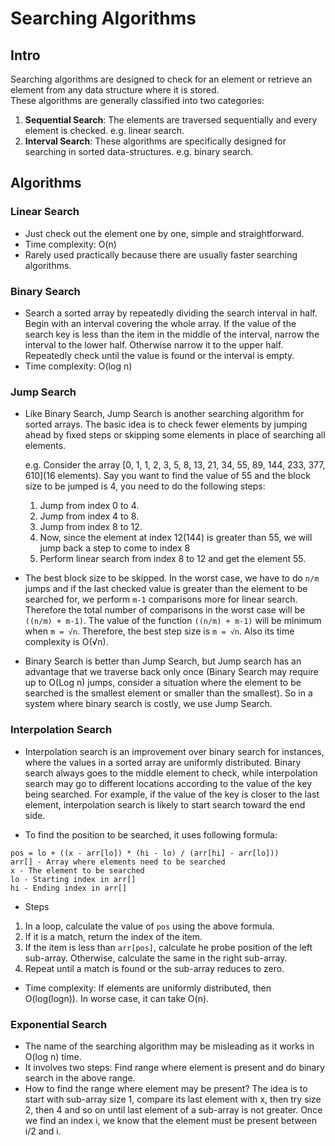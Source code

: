 # Searching Algorithms

## Intro

Searching algorithms are designed to check for an element or retrieve an element from any data structure where it is stored. <br>
These algorithms are generally classified into two categories:

1. **Sequential Search**: The elements are traversed sequentially and every element is checked. e.g. linear search.
2. **Interval Search**: These algorithms are specifically designed for searching in sorted data-structures. e.g. binary search.

## Algorithms

### Linear Search

- Just check out the element one by one, simple and straightforward.
- Time complexity: O(n)
- Rarely used practically because there are usually faster searching algorithms.

### Binary Search

- Search a sorted array by repeatedly dividing the search interval in half. Begin with an interval covering the whole array. If the value of the search key is less than the item in the middle of the interval, narrow the interval to the lower half. Otherwise narrow it to the upper half. Repeatedly check until the value is found or the interval is empty.
- Time complexity: O(log n)

### Jump Search

- Like Binary Search, Jump Search is another searching algorithm for sorted arrays. The basic idea is to check fewer elements by jumping ahead by fixed steps or skipping some elements in place of searching all elements.<br>

  e.g. Consider the array [0, 1, 1, 2, 3, 5, 8, 13, 21, 34, 55, 89, 144, 233, 377, 610](16 elements). Say you want to find the value of 55 and the block size to be jumped is 4, you need to do the following steps:

  1. Jump from index 0 to 4.
  2. Jump from index 4 to 8.
  3. Jump from index 8 to 12.
  4. Now, since the element at index 12(144) is greater than 55, we will jump back a step to come to index 8
  5. Perform linear search from index 8 to 12 and get the element 55.

- The best block size to be skipped.
  In the worst case, we have to do `n/m` jumps and if the last checked value is greater than the element to be searched for, we perform `m-1` comparisons more for linear search. Therefore the total number of comparisons in the worst case will be `((n/m) + m-1)`. The value of the function `((n/m) + m-1)` will be minimum when `m = √n`. Therefore, the best step size is `m = √n`. Also its time complexity is O(√n).

- Binary Search is better than Jump Search, but Jump search has an advantage that we traverse back only once (Binary Search may require up to O(Log n) jumps, consider a situation where the element to be searched is the smallest element or smaller than the smallest). So in a system where binary search is costly, we use Jump Search.

### Interpolation Search

- Interpolation search is an improvement over binary search for instances, where the values in a sorted array are uniformly distributed. Binary search always goes to the middle element to check, while interpolation search may go to different locations according to the value of the key being searched. For example, if the value of the key is closer to the last element, interpolation search is likely to start search toward the end side.

- To find the position to be searched, it uses following formula:

```
pos = lo + ((x - arr[lo]) * (hi - lo) / (arr[hi] - arr[lo]))
arr[] - Array where elements need to be searched
x - The element to be searched
lo - Starting index in arr[]
hi - Ending index in arr[]
```

- Steps

1. In a loop, calculate the value of `pos` using the above formula.
2. If it is a match, return the index of the item.
3. If the item is less than `arr[pos]`, calculate he probe position of the left sub-array. Otherwise, calculate the same in the right sub-array.
4. Repeat until a match is found or the sub-array reduces to zero.

- Time complexity: If elements are uniformly distributed, then O(log(logn)). In worse case, it can take O(n).

### Exponential Search

- The name of the searching algorithm may be misleading as it works in O(log n) time.
- It involves two steps: Find range where element is present and do binary search in the above range.
- How to find the range where element may be present? The idea is to start with sub-array size 1, compare its last element with x, then try size 2, then 4 and so on until last element of a sub-array is not greater. Once we find an index i, we know that the element must be present between i/2 and i.
